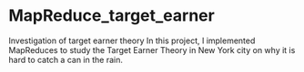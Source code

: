 # MapReduce_target_earner
Investigation of target earner theory
In this project, I implemented MapReduces to study the Target Earner Theory in New York city on why it is hard to catch a can in the rain.
